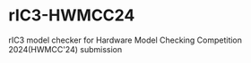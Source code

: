 # rIC3-HWMCC24
rIC3 model checker for Hardware Model Checking Competition 2024(HWMCC'24) submission
